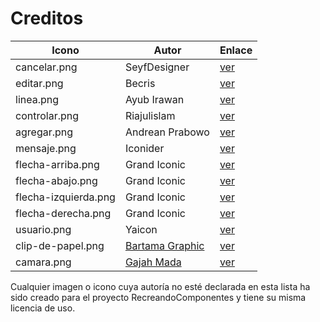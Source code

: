 # Creditos

| Icono | Autor | Enlace |
| --- | --- | --- |
| cancelar.png | SeyfDesigner | [ver](https://www.flaticon.es/autores/seyfdesigner) |
| editar.png | Becris | [ver](https://www.flaticon.es/autores/becris) |
| linea.png | Ayub Irawan | [ver](https://www.flaticon.es/autores/ayub-irawan) |
| controlar.png | Riajulislam | [ver](https://www.flaticon.es/autores/riajulislam) |
| agregar.png | Andrean Prabowo | [ver](https://www.flaticon.es/autores/andrean-prabowo) |
| mensaje.png | Iconider | [ver](https://www.flaticon.es/autores/iconider) |
| flecha-arriba.png | Grand Iconic | [ver](https://www.flaticon.es/autores/grand-iconic) |
| flecha-abajo.png | Grand Iconic | [ver](https://www.flaticon.es/autores/grand-iconic) |
| flecha-izquierda.png | Grand Iconic | [ver](https://www.flaticon.es/autores/grand-iconic) |
| flecha-derecha.png | Grand Iconic | [ver](https://www.flaticon.es/autores/grand-iconic) |
| usuario.png | Yaicon | [ver](https://www.flaticon.es/autores/yaicon) |
| clip-de-papel.png | [Bartama Graphic](https://www.flaticon.es/autores/bartama-graphic) | [ver](https://www.flaticon.es/icono-gratis/clip-de-papel_3526078?term=clip&page=1&position=60&origin=search&related_id=3526078) |
| camara.png | [Gajah Mada](https://www.flaticon.es/autores/gajah-mada) | [ver](https://www.flaticon.es/icono-gratis/camara_17195986?term=camera&page=1&position=8&origin=search&related_id=17195986) |

Cualquier imagen o icono cuya autoría no esté declarada en esta lista ha sido creado para el proyecto RecreandoComponentes y tiene su misma licencia de uso.
